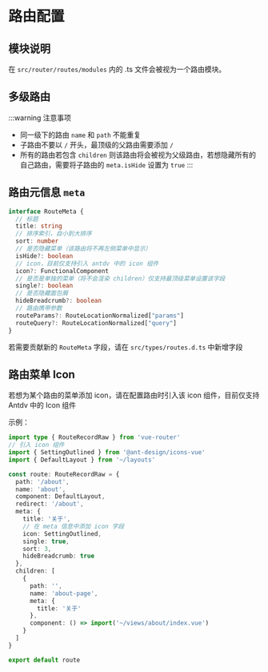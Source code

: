 # 路由配置

## 模块说明

在 `src/router/routes/modules` 内的 .ts 文件会被视为一个路由模块。

## 多级路由

:::warning 注意事项
- 同一级下的路由 `name` 和 `path` 不能重复
- 子路由不要以 `/` 开头，最顶级的父路由需要添加 `/`
- 所有的路由若包含 `children` 则该路由将会被视为父级路由，若想隐藏所有的自己路由，需要将子路由的 `meta.isHide` 设置为 `true`
:::

## 路由元信息 `meta`

```ts
interface RouteMeta {
  // 标题
  title: string
  // 排序索引，自小到大排序
  sort: number
  // 是否隐藏菜单（该路由将不再左侧菜单中显示）
  isHide?: boolean
  // icon，目前仅支持引入 antdv 中的 icon 组件
  icon?: FunctionalComponent
  // 是否是单独的菜单（将不会渲染 children）仅支持最顶级菜单设置该字段
  single?: boolean
  // 是否隐藏面包屑
  hideBreadcrumb?: boolean
  // 路由携带参数
  routeParams?: RouteLocationNormalized["params"]
  routeQuery?: RouteLocationNormalized["query"]
}
```

若需要贡献新的 `RouteMeta` 字段，请在 `src/types/routes.d.ts` 中新增字段

## 路由菜单 Icon

若想为某个路由的菜单添加 icon，请在配置路由时引入该 icon 组件，目前仅支持 Antdv 中的 Icon 组件

示例：

```ts
import type { RouteRecordRaw } from 'vue-router'
// 引入 icon 组件
import { SettingOutlined } from '@ant-design/icons-vue'
import { DefaultLayout } from '~/layouts'

const route: RouteRecordRaw = {
  path: '/about',
  name: 'about',
  component: DefaultLayout,
  redirect: '/about',
  meta: {
    title: '关于',
    // 在 meta 信息中添加 icon 字段
    icon: SettingOutlined,
    single: true,
    sort: 3,
    hideBreadcrumb: true
  },
  children: [
    {
      path: '',
      name: 'about-page',
      meta: {
        title: '关于'
      },
      component: () => import('~/views/about/index.vue')
    }
  ]
}

export default route
```